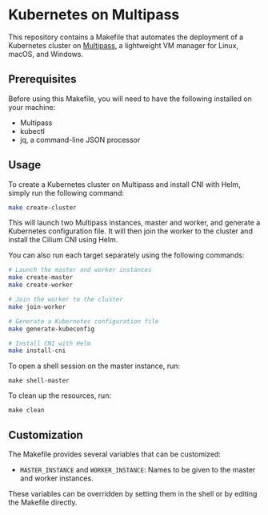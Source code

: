 Kubernetes on Multipass
===

This repository contains a Makefile that automates the deployment of a Kubernetes cluster on [Multipass](https://multipass.run/), a lightweight VM manager for Linux, macOS, and Windows.

## Prerequisites

Before using this Makefile, you will need to have the following installed on your machine:

- Multipass
- kubectl
- jq, a command-line JSON processor

## Usage

To create a Kubernetes cluster on Multipass and install CNI with Helm, simply run the following command:

```bash
make create-cluster
```

This will launch two Multipass instances, master and worker, and generate a Kubernetes configuration file. It will then join the worker to the cluster and install the Cilium CNI using Helm.

You can also run each target separately using the following commands:

```bash
# Launch the master and worker instances
make create-master
make create-worker

# Join the worker to the cluster
make join-worker

# Generate a Kubernetes configuration file
make generate-kubeconfig

# Install CNI with Helm
make install-cni
```

To open a shell session on the master instance, run:

```
make shell-master
```

To clean up the resources, run:

```
make clean
```

## Customization

The Makefile provides several variables that can be customized:

- `MASTER_INSTANCE` and `WORKER_INSTANCE`: Names to be given to the master and worker instances.

These variables can be overridden by setting them in the shell or by editing the Makefile directly.
